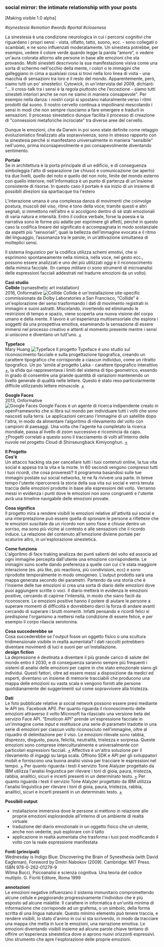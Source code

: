 ### social mirror: the intimate relationship with your posts ###
[Making visible 1.0 alpha]

*#synestesia #emotion #words #portal #closeness*

La sinestesia è una condizione neurologica in cui i percorsi cognitivi che riguardano i propri sensi - vista, olfatto, tatto, suono, ecc. - sono collegati o scambiati, e ne sono influenzati moderatamente. Un sinesteta potrebbe, per esempio, vedere il colore verde quando legge la parola “amore”, o vedere un'aura colorata attorno alle persone in base alle emozioni che sta provando. Molti sinesteti descrivono la sua manifestazione visiva come una sorta di schermo nell'occhio della mente, i colori o le immagini che galleggiano in cima a qualsiasi cosa si trovi nella loro linea di vista - una macchia di sensazioni tra loro e il resto del mondo.
Apparentemente, però, siamo tutti un po' sinestetici. Cytowick, in un'intervista del 2009, dichiarò: "... il cross-talk tra i sensi è la regola piuttosto che l'eccezione - siamo tutti sinesteti interiori anche se non ne siamo in maniera consapevole". Per esempio nella danza: i nostri corpi si spostano naturalmente verso i ritmi prodotti dal suono. Il nostro cervello continua a impollinarsi mescolando i sensi in modi che non sempre riusciamo a fare emergere e tradurli in sensazioni. Il processo sinestetico dunque facilita il processo di creazione di "connessioni metaforiche incrociate" tra diverse aree del cervello.

Dunque le emozioni, che da Darwin in poi sono state definite come retaggio evoluzionistico finalizzato alla sopravvivenza, sono in stresso rapporto con la sinestesia perché si manifestano universalmente in maniera “sensibile” nell'uomo, prima inconsapevolmente e poi consapevolmente diventando sentimento. 

**Portale**   
Se in architettura è la porta principale di un edificio, e di conseguenza simboleggia l'atto di separazione (se chiuso) e comunicazione (se aperto) tra due livelli, quello del noto e quello del non noto, limite del mondo esterno con quello interiore; nell'informatica è un punto di partenza di un'insieme consistente di risorse. In questo caso il portale è sia inizio di un insieme di possibili direzioni sia spartiacque tra l'estero 

L’interazione umana è una complessa danza di movimenti che coinvolge postura, muscoli del viso, ritmo e tono della voce; tramite questi e altri segnali, si immettono nell’altro e si accolgono dentro di sé stati emozionali di varia natura e intensità. Entro il codice verbale, forse la poesia e la narrativa sono le forme più adatte per esprimere gli affetti, perché in questo caso la codifica lineare del significato è accompagnata in modo sostanziale da aspetti più “sensoriali”, quali la bellezza dell’immagine evocata e il ritmo del linguaggio, l’assonanza tra le parole, in un’attivazione simultanea di molteplici sensi. 

Il sistema linguistico per la codifica utilizza schemi emotivi, che si esprimono spontaneamente nella mimica, nella voce, nel gesto ecc., possono essere analizzati e uno dei più utilizzati oggi è il riconoscimento della mimica facciale. (In campo militare ci sono strumenti di microanalisi delle espressioni facciali addestrati nel tradurre emozioni da un volto). 

**Casi studio**  
**Collide** (synaesthetic art installation)  
2016, Onformative
![Collide](https://i.imgur.com/eGxX7Xx.jpg)
Collide è un'installazione site-specific commissionata da Dolby Laboratories a San Francisco, "Collide" è un'esplorazione dei sensi trasformando i dati di movimento registrati in immagini e suoni astratti. Miscelando, invertendo ed eliminando le restrizioni di tempo e spazio, viene scoperta una nuova visione del corpo umano e della mente. Il lavoro è un'esperienza multisensoriale che esplora i soggetti da una prospettiva emotiva, esaminando la sensazione di essere immersi nel processo creativo e attenti al momento presente mentre i sensi si uniscono e diventano un tutt'uno.
[+](https://onformative.com/work/collide)

**Typeface**  
Mary Huang
![Typeface](https://i.imgur.com/l8ReJji.png)
Il progetto Typeface è uno studio sul riconoscimento facciale e sulla progettazione tipografica, creando un carattere tipografico che corrisponde a ciascun individuo, come un ritratto tipografico. Un po 'simile al progetto Laika - carattere tipografico interattivo [+](http://www.nahornyj.com/lazypen.html), la sfida qui rappresentava i limiti del sistema di tipo geometrico, essendo in grado di consentire una grande quantità di variazioni mantenendo un livello generale di qualità nelle lettere. Questo è stato reso particolarmente difficile utilizzando lettere minuscole. [+](http://www.rhymeandreasoncreative.com/blog/?p=71)

**Google Faces**  
2013, Onformative   
![Google Faces](https://i.imgur.com/GyApHzr.jpg)
Google Faces è un agente di ricerca indipendente creato in openFrameworks che si libra sul mondo per individuare tutti i volti che sono nascosti sulla terra. Le applicazioni cercano l'immagine di un satellite dopo l'altra, in modo da alimentare l'algoritmo di rilevamento del volto con campioni di paesaggi. Una volta che l'agente ha completato la ricerca mondiale, passa al livello di zoom successivo e ricomincia da capo. [+](https://onformative.com/work/google-faces?p=lab/googlefaces/)Progetti correlati a questo sono il tracciamento di volti all'interno delle nuvole nel progetto Cloud di Shinseungback Kimiyonghun. [+](http://ssbkyh.com/works/cloud_face/)

**Il Progetto**  
**Cos'è**   
Un attacco hacking sta per cancellare tutti i tuoi contenuti online, la tua vita social è appesa tra la vita e la morte. In 60 secondi vengono compressi tutti i tuoi ricordi, che cosa proveresti? 
Il programma basandosi sulle tue immagini postate sui social networks, te ne fa rivivere una parte. In breve tempo l'utente ripercorrerà la storia della sua vita sui social e verrà tenuta traccia delle emozioni prodotte in base alle espressioni del volto. Verranno messi in evidenza i punti dove le emozioni non sono congruenti e l'utente avrà una timeline navigabile delle emozioni provate.    

**Cosa significa**   
Il progetto mira a rendere visibili le emozioni relative all'attività sui social e una interpretazione può essere quella di spronare le persone a riflettere che le emozioni suscitate da un ricordo non sono fisse e chiuse dentro un sorriso, ma sono più vicine al contesto e alle sensazioni che il ricordo induce. La relazione del contenuto all'emozione diviene portale per scaturire altro, in un'esplorazione sinestetica. 

**Come funziona**   
L'algoritmo di face traking analizza dei punti salienti del volto ed associa ad ogni immagine percepita dall'utente una emozione corrispondente. Le immagini sono scelte dando preferenza a quelle con cui c'è stata maggiore interazione (es. più like, più reactions, più condivisioni, ecc) e sono riprodotte temporalmente in modo omogeneo. L'output prodotto sarà una mappa generata secondo dei parametri. 
Partendo da una storia che è l'insieme delle tue emozioni si crea una sorta di diario delle emozioni dove puoi aggiungere scritte o voci. Il diario metterà in evidenza le emozioni positive, cercando di capirne l'intensità, in modo che siano facili da riconoscere. Le emozioni positive hanno il potere di aiutare le persone a superare momenti di difficoltà e dovrebbero darci la forza di andare avanti cercando di superare i brutti momenti. Infatti pensando e ricordi felici si predispone l'organismo a mettersi nella condizione di essere felice, e per esempio il corpo rilascia serotonina. 

**Cosa succederebbe se**   
Cosa succederebbe se l'output fosse un oggetto fisico o una scultura tridimensionale visibile in realtà aumentata? I dati raccolti potrebbero diventare movimenti di luci e suoni per un'installazione.  
**design fiction**  
La depressione è destinata a diventare il più grande carico di salute del mondo entro il 2030, e di conseguenza saranno sempre più frequenti i sistemi di analisi delle emozioni per capire in che stato emozionale siano gli individui. Questi fattori, oltre ad essere messi a disposizione da medici ed esperti, diventano un insieme di memorie tracciabili che producono una mappa delle emozioni su vasta scala e vengono forniti alle persone  quotidianamente dei suggerimenti sul come sopravvivere alla tristezza.    

**Dati**    
Le foto pubblicate relative ai social network possono essere presi mediante le API (es. Facebook API). 
Per quanto riguarda il riconoscimento delle emozioni attraverso il volto Microsoft ha rilasciato una versione beta del servizio Face API. “Emoticon API” prende un'espressione facciale in un'immagine come input e restituisce una serie di parametri tradotte in una serie di emozioni per ciascun volto riconosciuto nell'immagine, oltre al riquadro di delimitazione per il viso.
Le emozioni rilevate sono rabbia, disprezzo, disgusto, paura, felicità, neutralità, tristezza e sorpresa. Queste emozioni sono comprese interculturalmente e universalmente con particolari espressioni facciali. [+](https://azure.microsoft.com/en-us/services/cognitive-services/emotion/)
Affectiva è un'altra soluzione per il rilevamento di ingaggi su larga scala. Offrono SDK e API per gli sviluppatori mobili e forniscono una buona analisi visiva per tracciare le espressioni nel tempo. [+](https://www.affectiva.com/how/how-it-works/)
Per quanto riguarda i testi il servizio Tone Alalyzer progettato da IBM utilizza l'analisi linguistica per rilevare i toni di gioia, paura, tristezza, rabbia, analitici, sicuri e incerti presenti in un determinato testo. [+](https://tone-analyzer-demo.ng.bluemix.net)
Per quanto riguarda i testi il servizio Tone Alalyzer progettato da IBM utilizza l'analisi linguistica per rilevare i toni di gioia, paura, tristezza, rabbia, analitici, sicuri e incerti presenti in un determinato testo. [+](https://tone-analyzer-demo.ng.bluemix.net) 

**Possibili output**   
- installazione immersiva dove le persone si mettono in relazione alle proprie emozioni esplorandole all'interno di un ambiente di realtà virtuale
- traduzione del diario emozionale in un oggetto fisico che un utente, anche non vedente, può esplorare con il tatto
- applicazione in realtà aumentata che trasforma i tuoi post modificando il volto con la reale espressione manifestata 

**Fonti (principali)**   
Wednesday is Indigo Blue: Discovering the Brain of Synesthesia (with David Eagleman), Foreword by Dmitri Nabokov (2009). Cambridge: MIT Press. ISBN 978-0-262-01279-9   
Wilma Bucci, Psicoanalisi e scienza cognitiva. Una teoria del codice multiplo. G. Fioriti Editore, Roma 1999   

**annotazioni**   
Le emozioni negative influenzano il sistema immunitario compromettendo alcune cellule e peggiorando progressivamente l'individuo che è più esposto ad alcune malattie. 
Il carattere in informatica è un'unità minima di informazione che corrisponde ad un grafema, o un simbolo, della forma scritta di una lingua naturale. Questo minimo elemento può tenere traccia, e rendere visibili, lo stato d'animo in cui si sta scrivendo, in modo da tracciare una mappa che metta in luce le emozioni, una narrazione emotiva. 
Le emozioni diventando visibili insieme ad alcune parole chiave tentano di offrire un'esperienza sinestetica dove si aprono nuovi orizzonti espressivi. Uno strumento che apre l'esplorazione delle proprie emozioni.

